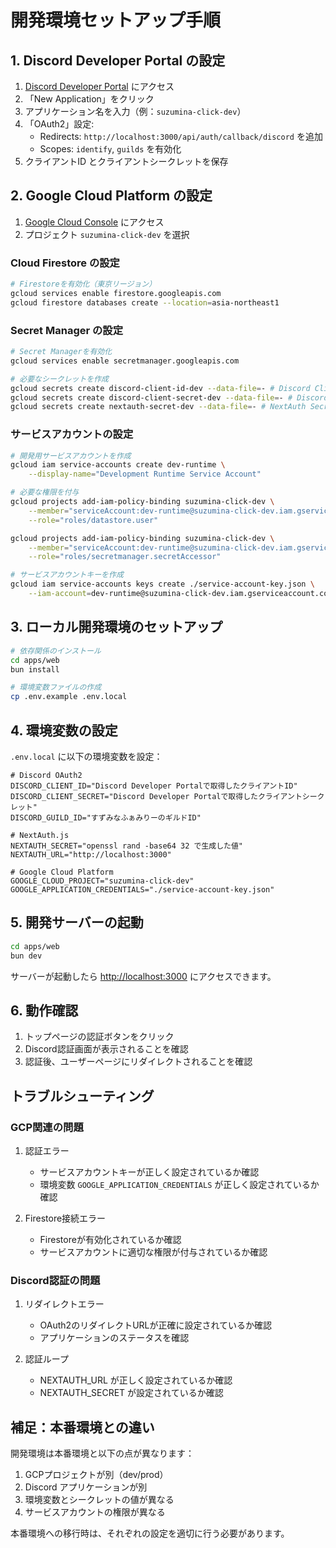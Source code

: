 # 開発環境セットアップ手順

## 1. Discord Developer Portal の設定

1. [Discord Developer Portal](https://discord.com/developers/applications) にアクセス
2. 「New Application」をクリック
3. アプリケーション名を入力（例：`suzumina-click-dev`）
4. 「OAuth2」設定:
   - Redirects: `http://localhost:3000/api/auth/callback/discord` を追加
   - Scopes: `identify`, `guilds` を有効化
5. クライアントID とクライアントシークレットを保存

## 2. Google Cloud Platform の設定

1. [Google Cloud Console](https://console.cloud.google.com/) にアクセス
2. プロジェクト `suzumina-click-dev` を選択

### Cloud Firestore の設定

```bash
# Firestoreを有効化（東京リージョン）
gcloud services enable firestore.googleapis.com
gcloud firestore databases create --location=asia-northeast1
```

### Secret Manager の設定

```bash
# Secret Managerを有効化
gcloud services enable secretmanager.googleapis.com

# 必要なシークレットを作成
gcloud secrets create discord-client-id-dev --data-file=- # Discord Client ID
gcloud secrets create discord-client-secret-dev --data-file=- # Discord Client Secret
gcloud secrets create nextauth-secret-dev --data-file=- # NextAuth Secret
```

### サービスアカウントの設定

```bash
# 開発用サービスアカウントを作成
gcloud iam service-accounts create dev-runtime \
    --display-name="Development Runtime Service Account"

# 必要な権限を付与
gcloud projects add-iam-policy-binding suzumina-click-dev \
    --member="serviceAccount:dev-runtime@suzumina-click-dev.iam.gserviceaccount.com" \
    --role="roles/datastore.user"

gcloud projects add-iam-policy-binding suzumina-click-dev \
    --member="serviceAccount:dev-runtime@suzumina-click-dev.iam.gserviceaccount.com" \
    --role="roles/secretmanager.secretAccessor"

# サービスアカウントキーを作成
gcloud iam service-accounts keys create ./service-account-key.json \
    --iam-account=dev-runtime@suzumina-click-dev.iam.gserviceaccount.com
```

## 3. ローカル開発環境のセットアップ

```bash
# 依存関係のインストール
cd apps/web
bun install

# 環境変数ファイルの作成
cp .env.example .env.local
```

## 4. 環境変数の設定

`.env.local` に以下の環境変数を設定：

```env
# Discord OAuth2
DISCORD_CLIENT_ID="Discord Developer Portalで取得したクライアントID"
DISCORD_CLIENT_SECRET="Discord Developer Portalで取得したクライアントシークレット"
DISCORD_GUILD_ID="すずみなふぁみりーのギルドID"

# NextAuth.js
NEXTAUTH_SECRET="openssl rand -base64 32 で生成した値"
NEXTAUTH_URL="http://localhost:3000"

# Google Cloud Platform
GOOGLE_CLOUD_PROJECT="suzumina-click-dev"
GOOGLE_APPLICATION_CREDENTIALS="./service-account-key.json"
```

## 5. 開発サーバーの起動

```bash
cd apps/web
bun dev
```

サーバーが起動したら <http://localhost:3000> にアクセスできます。

## 6. 動作確認

1. トップページの認証ボタンをクリック
2. Discord認証画面が表示されることを確認
3. 認証後、ユーザーページにリダイレクトされることを確認

## トラブルシューティング

### GCP関連の問題

1. 認証エラー
   - サービスアカウントキーが正しく設定されているか確認
   - 環境変数 `GOOGLE_APPLICATION_CREDENTIALS` が正しく設定されているか確認

2. Firestore接続エラー
   - Firestoreが有効化されているか確認
   - サービスアカウントに適切な権限が付与されているか確認

### Discord認証の問題

1. リダイレクトエラー
   - OAuth2のリダイレクトURLが正確に設定されているか確認
   - アプリケーションのステータスを確認

2. 認証ループ
   - NEXTAUTH_URL が正しく設定されているか確認
   - NEXTAUTH_SECRET が設定されているか確認

## 補足：本番環境との違い

開発環境は本番環境と以下の点が異なります：

1. GCPプロジェクトが別（dev/prod）
2. Discord アプリケーションが別
3. 環境変数とシークレットの値が異なる
4. サービスアカウントの権限が異なる

本番環境への移行時は、それぞれの設定を適切に行う必要があります。
